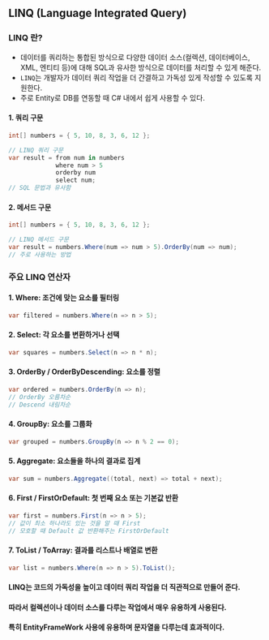 ## LINQ (Language Integrated Query)

### LINQ 란?
- 데이터를 쿼리하는 통합된 방식으로 다양한 데이터 소스(컬렉션, 데이터베이스, XML, 엔티티 등)에 대해 SQL과 유사한 방식으로 데이터를 처리할 수 있게 해준다.
- `LINQ`는 개발자가 데이터 쿼리 작업을 더 간결하고 가독성 있게 작성할 수 있도록 지원한다.
- 주로 Entity로 DB를 연동할 때 C# 내에서 쉽게 사용할 수 있다.

#### 1. 쿼리 구문
```C#
int[] numbers = { 5, 10, 8, 3, 6, 12 };

// LINQ 쿼리 구문
var result = from num in numbers
             where num > 5
             orderby num
             select num;
// SQL 문법과 유사함
```

#### 2. 메서드 구문
```C#
int[] numbers = { 5, 10, 8, 3, 6, 12 };

// LINQ 메서드 구문
var result = numbers.Where(num => num > 5).OrderBy(num => num);
// 주로 사용하는 방법
```

### 주요 LINQ 연산자

#### 1. Where: 조건에 맞는 요소를 필터링
```C#
var filtered = numbers.Where(n => n > 5);
```

#### 2. Select: 각 요소를 변환하거나 선택
```C#
var squares = numbers.Select(n => n * n);
```

#### 3. OrderBy / OrderByDescending: 요소를 정렬
```C#
var ordered = numbers.OrderBy(n => n);
// OrderBy 오름차순
// Descend 내림차순
```

#### 4. GroupBy: 요소를 그룹화
```C#
var grouped = numbers.GroupBy(n => n % 2 == 0);
```

#### 5. Aggregate: 요소들을 하나의 결과로 집계
```C#
var sum = numbers.Aggregate((total, next) => total + next);
```

#### 6. First / FirstOrDefault: 첫 번째 요소 또는 기본값 반환
```C#
var first = numbers.First(n => n > 5);
// 값이 최소 하나라도 있는 것을 알 때 First
// 모호할 때 Default 값 반환해주는 FirstOrDefault
```

#### 7. ToList / ToArray: 결과를 리스트나 배열로 변환
```C#
var list = numbers.Where(n => n > 5).ToList();
```

#### LINQ는 코드의 가독성을 높이고 데이터 쿼리 작업을 더 직관적으로 만들어 준다.
#### 따라서 컬렉션이나 데이터 소스를 다루는 작업에서 매우 유용하게 사용된다.

#### 특히 EntityFrameWork 사용에 유용하며 문자열을 다루는데 효과적이다.
